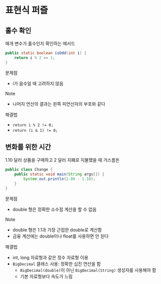 # 표현식 퍼즐 #
## 홀수 확인
매개 변수가 홀수인지 확인하는 메서드
```java
public static boolean isOdd(int i) {
    return i % 2 == 1;
}
```
문제점
* i가 음수일 때 고려하지 않음

Note
* 나머지 연산의 결과는 왼쪽 피연산자의 부호와 같다

해결법
* `return i % 2 != 0;`
* `return (i & 1) != 0;`

## 변화를 위한 시간
1.10 달러 상품을 구매하고 2 달러 지폐로 지불했을 때 거스름돈
```java
public class Change {
    public static void main(String args[]) {
        System.out.println(2.00 - 1.10);
    }
}
```
문제점
* double 형은 정확한 소수점 계산을 할 수 없음

Note
* double 형은 1.1과 가장 근접한 double로 계산함
* 금융 계산에는 double이나 float를 사용하면 안 된다

해결법
* int, long 자료형과 같은 정수 자료형 이용
* `BigDecimal` 클래스 사용: 정확한 십진 연산을 함
    * `BigDecimal(double)`이 아닌 `BigDecimal(String)` 생성자를 사용해야 함
    * 기본 자료형보다 속도가 느림